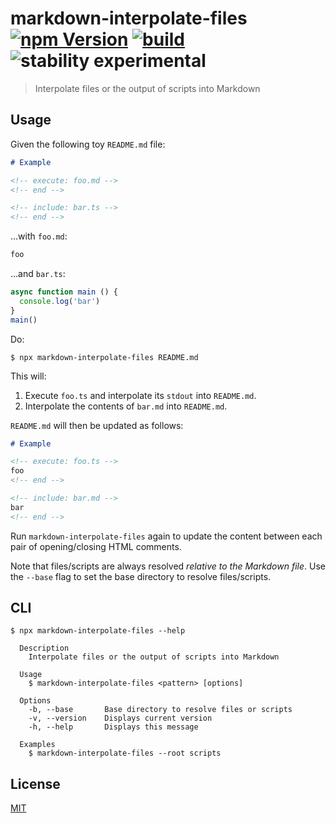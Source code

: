 # markdown-interpolate-files [![npm Version](https://img.shields.io/npm/v/markdown-interpolate-files?cacheSeconds=1800)](https://www.npmjs.com/package/markdown-interpolate-files) [![build](https://github.com/yuanqing/markdown-interpolate-files/workflows/build/badge.svg)](https://github.com/yuanqing/markdown-interpolate-files/actions?query=workflow%3Abuild) ![stability experimental](https://img.shields.io/badge/stability-experimental-red)

> Interpolate files or the output of scripts into Markdown

## Usage

Given the following toy `README.md` file:

```md
# Example

<!-- execute: foo.md -->
<!-- end -->

<!-- include: bar.ts -->
<!-- end -->
```

…with `foo.md`:

```md
foo
```

…and `bar.ts`:

```ts
async function main () {
  console.log('bar')
}
main()
```

Do:

```
$ npx markdown-interpolate-files README.md
```

This will:

1. Execute `foo.ts` and interpolate its `stdout` into `README.md`.
2. Interpolate the contents of `bar.md` into `README.md`.

`README.md` will then be updated as follows:

```md
# Example

<!-- execute: foo.ts -->
foo
<!-- end -->

<!-- include: bar.md -->
bar
<!-- end -->
```

Run `markdown-interpolate-files` again to update the content between each pair of opening/closing HTML comments.

Note that files/scripts are always resolved *relative to the Markdown file*. Use the `--base` flag to set the base directory to resolve files/scripts.

## CLI

```
$ npx markdown-interpolate-files --help

  Description
    Interpolate files or the output of scripts into Markdown

  Usage
    $ markdown-interpolate-files <pattern> [options]

  Options
    -b, --base       Base directory to resolve files or scripts
    -v, --version    Displays current version
    -h, --help       Displays this message

  Examples
    $ markdown-interpolate-files --root scripts

```

## License

[MIT](/LICENSE.md)

